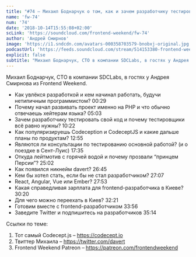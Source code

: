 ```yaml
---
title: "#74 – Михаил Боднарчук о том, как и зачем разработчику тестировать свой код"
name: 'fw-74'
num: '74'
date: '2018-10-14T15:55:08+02:00'
scLink: 'https://soundcloud.com/frontend-weekend/fw-74'
author: 'Андрей Смирнов'
image: 'https://i1.sndcdn.com/avatars-000358703579-bnobxj-original.jpg'
podcastUrl: 'https://feeds.soundcloud.com/stream/514153380-frontend-weekend-fw-74.m4a'
explicit: false
subtitle: "Михаил Боднарчук, CTO в компании SDCLabs, в гостях у Андрея Смирнова из Frontend Weekend. "
---
```

Михаил Боднарчук, CTO в компании SDCLabs, в гостях у Андрея Смирнова из Frontend Weekend. 

- Как увлёкся разработкой и кем начинал работать, будучи нетипичным программистом? <timecode>00:29</timecode>
- Почему начал развивать проект именно на PHP и что обычно отвечаешь хейтерам языка? <timecode>05:03</timecode>
- Зачем разработчику тестировать свой код и почему тестировщики всё равно нужны? <timecode>10:22</timecode>
- Как популяризируешь Codeception и CodeceptJS и какие дальше планы по продуктам? <timecode>12:55</timecode>
- Являются ли консультации по тестированию основной работой? (и о поездке в Сент-Луис) <timecode>17:35</timecode>
- Откуда лейтмотив с горячей водой и почему прозвали “принцем Персии”? <timecode>25:02</timecode>
- Как появился никнейм davert? <timecode>26:45</timecode>
- Кем бы хотел стать, если бы не стал разработчиком? <timecode>27:07</timecode>
- React, Angular, Vue или Ember? <timecode>27:53</timecode>
- Какая справедливая зарплата для frontend-разработчика в Киеве? <timecode>30:20</timecode>
- Для чего можно переехать в Киев? <timecode>32:21</timecode>
- Готовим вместе с frontend-разработчиком <timecode>33:56</timecode>
- Заведите Twitter и подпишитесь на разработчиков <timecode>35:14</timecode>

Ссылки по теме:
1) Тот самый Codecept.js – https://codecept.io
2) Твиттер Михаила – https://twitter.com/davert
3) Frontend Weekend Patreon – https://patreon.com/frontendweekend